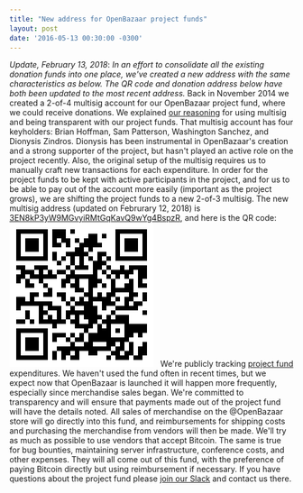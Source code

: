 ```yaml
---
title: "New address for OpenBazaar project funds" 
layout: post
date: '2016-05-13 00:30:00 -0300'
---
```

        
_Update, February 13, 2018_: _In an effort to consolidate all the existing donation funds into one place, we've created a new address with the same characteristics as below. The QR code and donation address below have both been updated to the most recent address._ Back in November 2014 we created a 2-of-4 multisig account for our OpenBazaar project fund, where we could receive donations. We explained [our reasoning](qr-1.png) for using multisig and being transparent with our project funds. That multisig account has four keyholders: Brian Hoffman, Sam Patterson, Washington Sanchez, and Dionysis Zindros. Dionysis has been instrumental in OpenBazaar's creation and a strong supporter of the project, but hasn't played an active role on the project recently. Also, the original setup of the multisig requires us to manually craft new transactions for each expenditure. In order for the project funds to be kept with active participants in the project, and for us to be able to pay out of the account more easily (important as the project grows), we are shifting the project funds to a new 2-of-3 multisig. The new multisig address (updated on Februrary 12, 2018) is [3EN8kP3yW9MGvyiRMtGqKavQ9wYg4BspzR](qr-1.png), and here is the QR code:   ![](qr-1.png)   We're publicly tracking [project fund](https://docs.google.com/spreadsheets/d/1j1zWFkfcXWpKVhq9EcXYfPhKaFi8meo70VQa6OzKWAw/edit#gid=0) expenditures. We haven't used the fund often in recent times, but we expect now that OpenBazaar is launched it will happen more frequently, especially since merchandise sales began. We're committed to transparency and will ensure that payments made out of the project fund will have the details noted. All sales of merchandise on the @OpenBazaar store will go directly into this fund, and reimbursements for shipping costs and purchasing the merchandise from vendors will then be made. We'll try as much as possible to use vendors that accept Bitcoin. The same is true for bug bounties, maintaining server infrastructure, conference costs, and other expenses. They will all come out of this fund, with the preference of paying Bitcoin directly but using reimbursement if necessary. If you have questions about the project fund please [join our Slack](http://slack.openbazaar.org/) and contact us there.